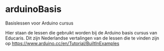 # arduinoBasis
Basislessen voor Arduino cursus

Hier staan de lessen die gebruikt worden bij de Arduino basis cursus van Educaris.
Dit zijn Nederlandse vertalingen van de lessen die te vinden zijn op https://www.arduino.cc/en/Tutorial/BuiltInExamples
